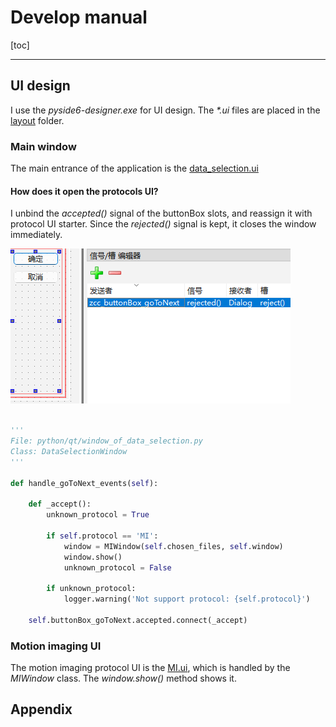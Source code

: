 # Develop manual

[toc]

---

## UI design

I use the _pyside6-designer.exe_ for UI design.
The _*.ui_ files are placed in the [layout](./layout) folder.

### Main window

The main entrance of the application is the [data_selection.ui](./layout/data_selection.ui)

#### How does it open the protocols UI?

I unbind the _accepted()_ signal of the buttonBox slots,
and reassign it with protocol UI starter.
Since the _rejected()_ signal is kept, it closes the window immediately.

![main-window-buttonBox](./doc/develop-manual/main-window-buttonBox.png "main-window-buttonBox")

```python

'''
File: python/qt/window_of_data_selection.py
Class: DataSelectionWindow
'''

def handle_goToNext_events(self):

    def _accept():
        unknown_protocol = True

        if self.protocol == 'MI':
            window = MIWindow(self.chosen_files, self.window)
            window.show()
            unknown_protocol = False

        if unknown_protocol:
            logger.warning('Not support protocol: {self.protocol}')

    self.buttonBox_goToNext.accepted.connect(_accept)
```

### Motion imaging UI

The motion imaging protocol UI is the [MI.ui](./layout/MI.ui),
which is handled by the _MIWindow_ class.
The _window.show()_ method shows it.

## Appendix
